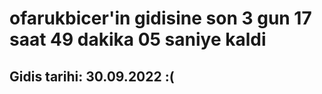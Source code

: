 # ofarukbicer'in gidisine son 3 gun 17 saat 49 dakika 05 saniye kaldi

## Gidis tarihi: 30.09.2022 :(